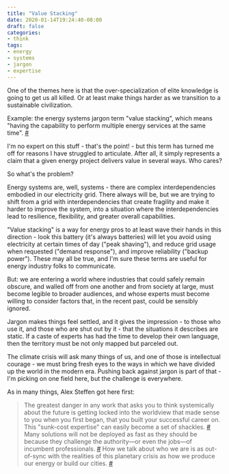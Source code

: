 ```yaml
---
title: "Value Stacking"
date: 2020-01-14T19:24:40-08:00
draft: false
categories:
- think
tags:
- energy
- systems
- jargon
- expertise
---
```


One of the themes here is that the over-specialization of elite knowledge is going to get us all killed. Or at least make things harder as we transition to a sustainable civilization.

Example: the energy systems jargon term "value stacking", which means "having the capability to perform multiple energy services at the same time". [#](https://www.distributedenergy.com/storage/article/13032705/value-stacking)

I'm no expert on this stuff - that's the point! - but this term has turned me off for reasons I have struggled to articulate. After all, it simply represents a claim that a given energy project delivers value in several ways. Who cares?

So what's the problem?

Energy systems are, well, systems - there are complex interdependencies embodied in our electricity grid. There always will be, but we are trying to shift from a grid with interdependencies that create fragility and make it harder to improve the system, into a situation where the interdependencies lead to resilience, flexibility, and greater overall capabilities.

"Value stacking" is a way for energy pros to at least wave their hands in this direction - look this battery (it's always batteries) will let you avoid using electricity at certain times of day ("peak shaving"), and reduce grid usage when requested ("demand response"), and improve reliability ("backup power"). These may all be true, and I'm sure these terms are useful for energy industry folks to communicate.

But: we are entering a world where industries that could safely remain obscure, and walled off from one another and from society at large, must become legible to broader audiences, and whose experts must become willing to consider factors that, in the recent past, could be sensibly ignored.

Jargon makes things feel settled, and it gives the impression - to those who use it, and those who are shut out by it - that the situations it describes are static. If a caste of experts has had the time to develop their own language, then the territory must be not only mapped but parceled out.

The climate crisis will ask many things of us, and one of those is intellectual courage - we must bring fresh eyes to the ways in which we have divided up the world in the modern era. Pushing back against jargon is part of that - I'm picking on one field here, but the challenge is everywhere.

As in many things, Alex Steffen got here first:

> The greatest danger in any work that asks you to think systemically about the future is getting locked into the worldview that made sense to you when you first began, that you built your successful career on. This "sunk-cost expertise" can easily become a set of shackles. [#](https://twitter.com/AlexSteffen/status/969299340777857029) Many solutions will not be deployed as fast as they should be because they challenge the authority—or even the jobs—of incumbent professionals. [#](https://twitter.com/AlexSteffen/status/944314973177528320) How we talk about who we are is as out-of-sync with the realities of this planetary crisis as how we produce our energy or build our cities. [#](https://twitter.com/AlexSteffen/status/950437063014301696) 